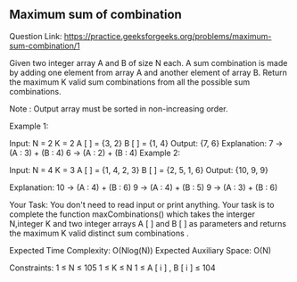 ## Maximum sum of combination 

Question Link: https://practice.geeksforgeeks.org/problems/maximum-sum-combination/1

Given two integer array A and B of size N each.
A sum combination is made by adding one element from array A and another element of array B.
Return the maximum K valid sum combinations from all the possible sum combinations.

Note : Output array must be sorted in non-increasing order.

Example 1:

Input:
N = 2
K = 2
A [ ] = {3, 2}
B [ ] = {1, 4}
Output: {7, 6}
Explanation: 
7 -> (A : 3) + (B : 4)
6 -> (A : 2) + (B : 4)
Example 2:

Input:
N = 4
K = 3
A [ ] = {1, 4, 2, 3}
B [ ] = {2, 5, 1, 6}
Output: {10, 9, 9}

Explanation: 
10 -> (A : 4) + (B : 6)
9 -> (A : 4) + (B : 5)
9 -> (A : 3) + (B : 6)

Your Task:
You don't need to read input or print anything. Your task is to complete the function maxCombinations() which takes the interger N,integer K and two integer arrays A [ ] and B [ ] as parameters and returns the maximum K valid distinct sum combinations .

Expected Time Complexity: O(Nlog(N))
Expected Auxiliary Space: O(N)

Constraints:
1 ≤ N ≤  105
1 ≤ K ≤  N
1 ≤ A [ i ] , B [ i ] ≤ 104